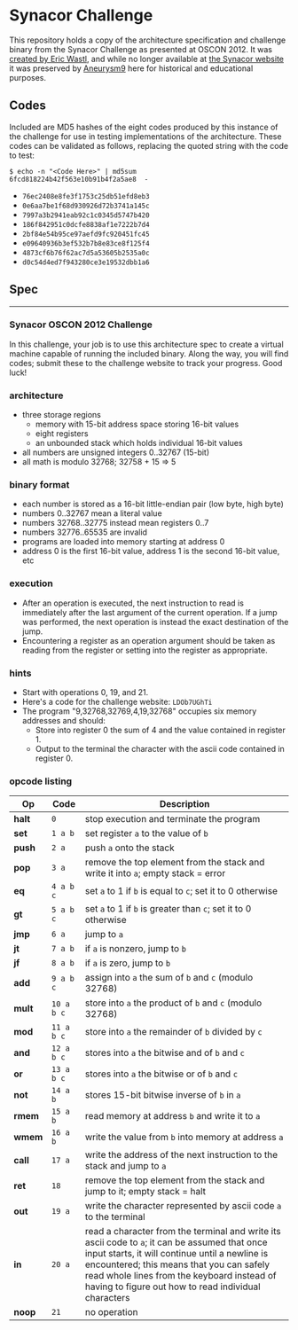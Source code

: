 # Synacor Challenge

This repository holds a copy of the architecture specification and challenge binary from the Synacor Challenge as presented at OSCON 2012. It was [created by Eric Wastl](https://www.reddit.com/r/programming/comments/1ceou7/i_made_a_programming_challenge_for_oscon_at_work/), and while no longer available at [the Synacor website](https://challenge.synacor.com/) it was preserved by [Aneurysm9](https://github.com/Aneurysm9/vm_challenge) here for historical and educational purposes.

## Codes

Included are MD5 hashes of the eight codes produced by this instance of the challenge for use in testing implementations of the architecture.  These codes can be validated as follows, replacing the quoted string with the code to test:

```console
$ echo -n "<Code Here>" | md5sum
6fcd818224b42f563e10b91b4f2a5ae8  -
```

- `76ec2408e8fe3f1753c25db51efd8eb3`
- `0e6aa7be1f68d930926d72b3741a145c`
- `7997a3b2941eab92c1c0345d5747b420`
- `186f842951c0dcfe8838af1e7222b7d4`
- `2bf84e54b95ce97aefd9fc920451fc45`
- `e09640936b3ef532b7b8e83ce8f125f4`
- `4873cf6b76f62ac7d5a53605b2535a0c`
- `d0c54d4ed7f943280ce3e19532dbb1a6`

## Spec

---

### Synacor OSCON 2012 Challenge

In this challenge, your job is to use this architecture spec to create a virtual machine capable of running the included binary.  Along the way, you will find codes; submit these to the challenge website to track your progress.  Good luck!

### architecture

- three storage regions
  - memory with 15-bit address space storing 16-bit values
  - eight registers
  - an unbounded stack which holds individual 16-bit values
- all numbers are unsigned integers 0..32767 (15-bit)
- all math is modulo 32768; 32758 + 15 => 5

### binary format

- each number is stored as a 16-bit little-endian pair (low byte, high byte)
- numbers 0..32767 mean a literal value
- numbers 32768..32775 instead mean registers 0..7
- numbers 32776..65535 are invalid
- programs are loaded into memory starting at address 0
- address 0 is the first 16-bit value, address 1 is the second 16-bit value, etc

### execution

- After an operation is executed, the next instruction to read is immediately after the last argument of the current operation.  If a jump was performed, the next operation is instead the exact destination of the jump.
- Encountering a register as an operation argument should be taken as reading from the register or setting into the register as appropriate.

### hints

- Start with operations 0, 19, and 21.
- Here's a code for the challenge website: `LDOb7UGhTi`
- The program "9,32768,32769,4,19,32768" occupies six memory addresses and should:
  - Store into register 0 the sum of 4 and the value contained in register 1.
  - Output to the terminal the character with the ascii code contained in register 0.

### opcode listing

| Op | Code | Description |
|---|---|---|
| **halt** | `0` | stop execution and terminate the program |
| **set** | `1 a b` | set register `a` to the value of `b` |
| **push** | `2 a` | push `a` onto the stack |
| **pop** | `3 a` | remove the top element from the stack and write it into `a`; empty stack = error |
| **eq** | `4 a b c` | set `a` to 1 if `b` is equal to `c`; set it to 0 otherwise |
| **gt** | `5 a b c` | set `a` to 1 if `b` is greater than `c`; set it to 0 otherwise |
| **jmp** | `6 a` | jump to `a` |
| **jt** | `7 a b` | if `a` is nonzero, jump to `b` |
| **jf** | `8 a b` | if `a` is zero, jump to `b` |
| **add** | `9 a b c` | assign into `a` the sum of `b` and `c` (modulo 32768) |
| **mult** | `10 a b c` | store into `a` the product of `b` and `c` (modulo 32768) |
| **mod** | `11 a b c` | store into `a` the remainder of `b` divided by `c` |
| **and** | `12 a b c` | stores into `a` the bitwise and of `b` and `c` |
| **or** | `13 a b c` | stores into `a` the bitwise or of `b` and `c` |
| **not** | `14 a b` | stores 15-bit bitwise inverse of `b` in `a` |
| **rmem** | `15 a b` | read memory at address `b` and write it to `a` |
| **wmem** | `16 a b` | write the value from `b` into memory at address `a` |
| **call** | `17 a` | write the address of the next instruction to the stack and jump to `a` |
| **ret** | `18` | remove the top element from the stack and jump to it; empty stack = halt |
| **out** | `19 a` | write the character represented by ascii code `a` to the terminal |
| **in** | `20 a` | read a character from the terminal and write its ascii code to `a`; it can be assumed that once input starts, it will continue until a newline is encountered; this means that you can safely read whole lines from the keyboard instead of having to figure out how to read individual characters |
| **noop** | `21` | no operation |
